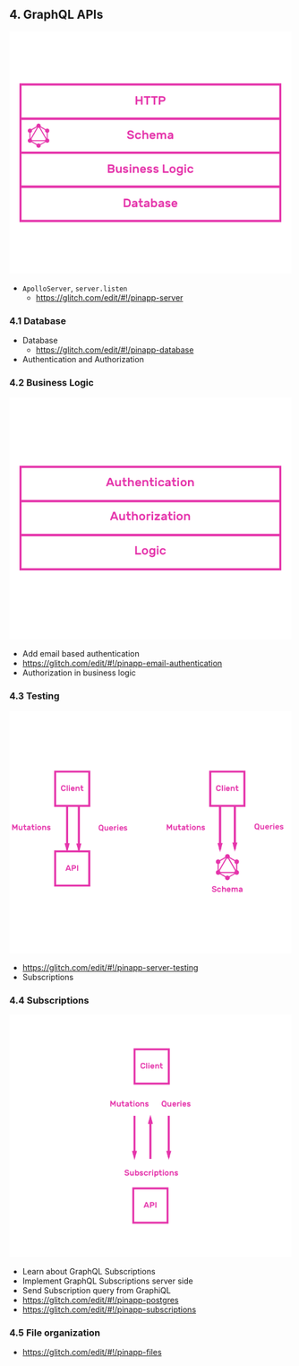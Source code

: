 ## 4. GraphQL APIs

![API](./api.png)

* `ApolloServer`, `server.listen`
  * https://glitch.com/edit/#!/pinapp-server

### 4.1 Database

* Database
  * https://glitch.com/edit/#!/pinapp-database
* Authentication and Authorization

### 4.2 Business Logic

![Business Logic](./business-logic.png)

  * Add email based authentication
  * https://glitch.com/edit/#!/pinapp-email-authentication
  * Authorization in business logic

### 4.3 Testing

![Testing](./testing.png)

  * https://glitch.com/edit/#!/pinapp-server-testing
* Subscriptions

### 4.4 Subscriptions

![Subscriptions](./subscriptions.png)

  * Learn about GraphQL Subscriptions
  * Implement GraphQL Subscriptions server side
  * Send Subscription query from GraphiQL
  * https://glitch.com/edit/#!/pinapp-postgres
  * https://glitch.com/edit/#!/pinapp-subscriptions

### 4.5 File organization
  * https://glitch.com/edit/#!/pinapp-files

